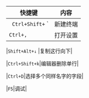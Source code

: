 |快捷键|内容|
|---|---|
|` Ctrl+Shift+` ` |新建终端|
|` Ctrl+, ` |打开设置|

|` Shift+Alt+↓ ` |复制这行向下|

|`Ctrl+Shift+k`|编辑器删除单行|

|`Ctrl+D`|选择多个同样名字的字段|

|`F5`|调试|


